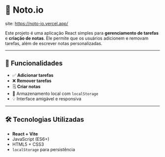 # 📝 Noto.io

site: https://noto-io.vercel.app/

Este projeto é uma aplicação React simples para **gerenciamento de tarefas** e **criação de notas**. Ele permite que os usuários adicionem e removam tarefas, além de escrever notas personalizadas.

---

## 🚀 Funcionalidades

- ✅ **Adicionar tarefas**
- ❌ **Remover tarefas**
- 🗒️ **Criar notas**
- 💾 Armazenamento local com `localStorage`
- 💡 Interface amigável e responsiva

---

## 🛠️ Tecnologias Utilizadas

- **React + Vite**
- JavaScript (ES6+)
- HTML5 + CSS3
- `localStorage` para persistência

